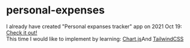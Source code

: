 # personal-expenses

I already have created "Personal expanses tracker" app on 2021 Oct 19: <a href="https://github.com/dkumza/Personal_Expense_Tracker"> Check it out!</a>
<br>
This time I would like to implement by learning: <a href="https://www.chartjs.org/">Chart.js<a>And <a href="https://tailwindcss.com/"> TailwindCSS <a>
